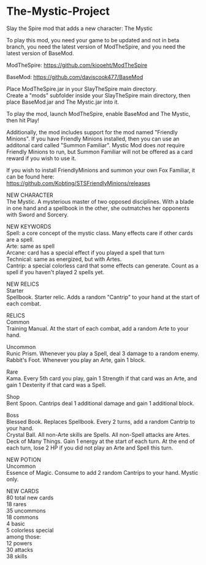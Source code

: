# The-Mystic-Project
Slay the Spire mod that adds a new character: The Mystic

To play this mod, you need your game to be updated and not in beta branch, you need the latest version of ModTheSpire, and you need the latest version of BaseMod.

ModTheSpire:
https://github.com/kiooeht/ModTheSpire

BaseMod:
https://github.com/daviscook477/BaseMod

Place ModTheSpire.jar in your SlayTheSpire main directory.  
Create a "mods" subfolder inside your SlayTheSpire main directory, then place BaseMod.jar and The Mystic.jar into it.

To play the mod, launch ModTheSpire, enable BaseMod and The Mystic, then hit Play!

Additionally, the mod includes support for the mod named "Friendly Minions". If you have Friendly Minions installed, then you can use an additonal card called "Summon Familiar". Mystic Mod does *not* require Friendly Minions to run, but Summon Familiar will not be offered as a card reward if you wish to use it.

If you wish to install FriendlyMinions and summon your own Fox Familiar, it can be found here:  
https://github.com/Kobting/STSFriendlyMinions/releases


NEW CHARACTER  
The Mystic. A mysterious master of two opposed disciplines. With a blade in one hand and a spellbook in the other, she outmatches her opponents with Sword and Sorcery.

NEW KEYWORDS  
Spell: a core concept of the mystic class. Many effects care if other cards are a spell.  
Arte: same as spell  
Arcane: card has a special effect if you played a spell that turn  
Technical: same as energized, but with Artes.  
Cantrip: a special colorless card that some effects can generate. Count as a spell if you haven't played 2 spells yet.

NEW RELICS   
Starter   
Spellbook. Starter relic. Adds a random "Cantrip" to your hand at the start of each combat.   

RELICS  
Common  
Training Manual. At the start of each combat, add a random Arte to your hand.  

Uncommon  
Runic Prism. Whenever you play a Spell, deal 3 damage to a random enemy.  
Rabbit's Foot. Whenever you play an Arte, gain 1 block.  

Rare  
Kama. Every 5th card you play, gain 1 Strength if that card was an Arte, and gain 1 Dexterity if that card was a Spell.  

Shop  
Bent Spoon. Cantrips deal 1 additional damage and gain 1 additional block.  

Boss  
Blessed Book. Replaces Spellbook. Every 2 turns, add a random Cantrip to your hand.  
Crystal Ball. All non-Arte skills are Spells. All non-Spell attacks are Artes.  
Deck of Many Things. Gain 1 energy at the start of each turn. At the end of each turn, lose 2 HP if you did not play an Arte and Spell this turn.

NEW POTION   
Uncommon  
Essence of Magic. Consume to add 2 random Cantrips to your hand. Mystic only. 

NEW CARDS  
80 total new cards  
18 rares  
35 uncommons  
18 commons  
4 basic  
5 colorless special  
among those:  
12 powers  
30 attacks  
38 skills  
